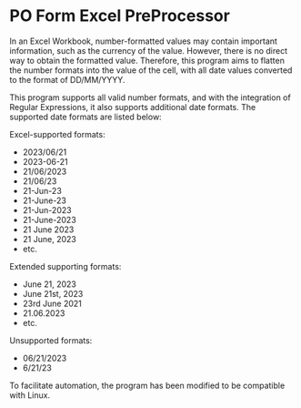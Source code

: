 # PO Form Excel PreProcessor

In an Excel Workbook, number-formatted values may contain important information, such as the currency of the value. However, there is no direct way to obtain the formatted value. Therefore, this program aims to flatten the number formats into the value of the cell, with all date values converted to the format of DD/MM/YYYY. 

This program supports all valid number formats, and with the integration of Regular Expressions, it also supports additional date formats. The supported date formats are listed below:

Excel-supported formats:
- 2023/06/21
- 2023-06-21
- 21/06/2023
- 21/06/23
- 21-Jun-23
- 21-June-23
- 21-Jun-2023
- 21-June-2023
- 21 June 2023
- 21 June, 2023
- etc.

Extended supporting formats:
- June 21, 2023
- June 21st, 2023
- 23rd June 2021
- 21.06.2023
- etc.

Unsupported formats:
- 06/21/2023
- 6/21/23


To facilitate automation, the program has been modified to be compatible with Linux. 
